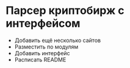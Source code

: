 # Парсер криптобирж с интерфейсом
- Добавить ещё несколько сайтов
- Разместить по модулям
- Добавить интерфейс
- Расписать README


